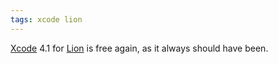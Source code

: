 ```yaml
---
tags: xcode lion
---
```


[Xcode](/wiki/Xcode) 4.1 for [Lion](/wiki/Lion) is free again, as it always should have been.
